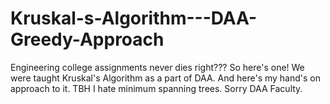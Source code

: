 # Kruskal-s-Algorithm---DAA-Greedy-Approach
Engineering college assignments never dies right??? So here's one! We were taught Kruskal's Algorithm as a part of DAA. And here's my hand's on approach to it. 
TBH I hate minimum spanning trees. Sorry DAA Faculty.

